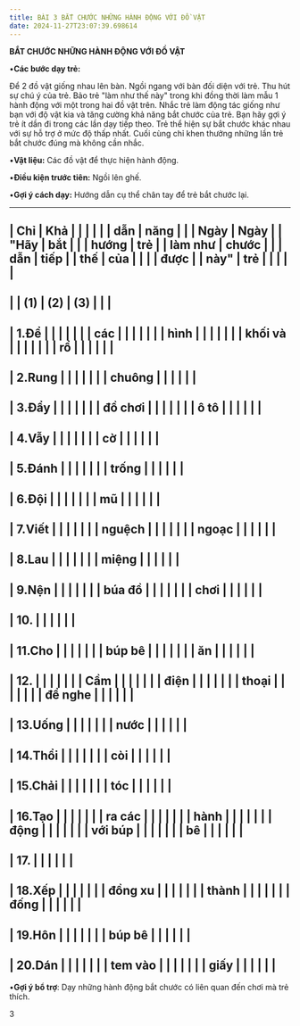 ```yaml
---
title: BÀI 3 BẮT CHƯỚC NHỮNG HÀNH ĐỘNG VỚI ĐỒ VẬT
date: 2024-11-27T23:07:39.698614
---
```


**BẮT CHƯỚC NHỮNG HÀNH ĐỘNG VỚI ĐỒ VẬT**

•**Các bước dạy trẻ:**

Để 2 đồ vật giống nhau lên bàn. Ngồi ngang với bàn đối diện với trẻ.
Thu hút sự chú ý của trẻ. Bảo trẻ "làm như thế này" trong khi đồng
thời làm mẫu 1 hành động với một trong hai đồ vật trên. Nhắc trẻ làm
động tác giống như bạn với độ vật kia và tăng cường khả năng bắt chước
của trẻ. Bạn hãy gợi ý trẻ ít dần đi trong các lần dạy tiếp theo. Trẻ
thể hiện sự bắt chước khác nhau với sự hỗ trợ ở mức độ thấp nhất. Cuối
cùng chỉ khen thưởng những lần trẻ bắt chước đúng mà không cần nhắc.

•**Vật liệu:** Các đồ vật để thực hiện hành động.

•**Điều kiện trước tiên:** Ngồi lên ghế.

•**Gợi ý cách dạy:** Hướng dẫn cụ thể chân tay để trẻ bắt chước lại.

-------------------------------------------------------------------------
| **Chỉ   | **Khả   |           |           |         |         |
| dẫn     | năng    |           |           | **Ngày** | **Ngày** |
| "Hãy    | bắt     |           |           | **hướng | **trẻ   |
| làm như | chước   |           |           | dẫn**   | tiếp    |
| thế     | của     |           |           |           | được**  |
| này"**  | trẻ**   |           |           |           |           |
-------------------------------------------------------------------------
|           | **(1)**   | **(2)**   | **(3)**   |           |           |
-------------------------------------------------------------------------
| 1.Để    |           |           |           |           |           |
| các     |           |           |           |           |           |
| hình    |           |           |           |           |           |
| khối và |           |           |           |           |           |
| rổ      |           |           |           |           |           |
-------------------------------------------------------------------------
| 2.Rung  |           |           |           |           |           |
| chuông  |           |           |           |           |           |
-------------------------------------------------------------------------
| 3.Đẩy   |           |           |           |           |           |
| đồ chơi |           |           |           |           |           |
| ô tô    |           |           |           |           |           |
-------------------------------------------------------------------------
| 4.Vẫy   |           |           |           |           |           |
| cờ      |           |           |           |           |           |
-------------------------------------------------------------------------
| 5.Đánh  |           |           |           |           |           |
| trống   |           |           |           |           |           |
-------------------------------------------------------------------------
| 6.Đội   |           |           |           |           |           |
| mũ      |           |           |           |           |           |
-------------------------------------------------------------------------
| 7.Viết  |           |           |           |           |           |
| nguệch  |           |           |           |           |           |
| ngoạc   |           |           |           |           |           |
-------------------------------------------------------------------------
| 8.Lau   |           |           |           |           |           |
| miệng   |           |           |           |           |           |
-------------------------------------------------------------------------
| 9.Nện   |           |           |           |           |           |
| búa đồ  |           |           |           |           |           |
| chơi    |           |           |           |           |           |
-------------------------------------------------------------------------
| 10.    |           |           |           |           |           |
-------------------------------------------------------------------------
| 11.Cho  |           |           |           |           |           |
| búp bê  |           |           |           |           |           |
| ăn      |           |           |           |           |           |
-------------------------------------------------------------------------
| 12.    |           |           |           |           |           |
| Cầm     |           |           |           |           |           |
| điện    |           |           |           |           |           |
| thoại   |           |           |           |           |           |
| để nghe |           |           |           |           |           |
-------------------------------------------------------------------------
| 13.Uống |           |           |           |           |           |
| nước    |           |           |           |           |           |
-------------------------------------------------------------------------
| 14.Thổi |           |           |           |           |           |
| còi     |           |           |           |           |           |
-------------------------------------------------------------------------
| 15.Chải |           |           |           |           |           |
| tóc     |           |           |           |           |           |
-------------------------------------------------------------------------
| 16.Tạo  |           |           |           |           |           |
| ra các  |           |           |           |           |           |
| hành    |           |           |           |           |           |
| động    |           |           |           |           |           |
| với búp |           |           |           |           |           |
| bê      |           |           |           |           |           |
-------------------------------------------------------------------------
| 17.    |           |           |           |           |           |
-------------------------------------------------------------------------
| 18.Xếp  |           |           |           |           |           |
| đồng xu |           |           |           |           |           |
| thành   |           |           |           |           |           |
| đống    |           |           |           |           |           |
-------------------------------------------------------------------------
| 19.Hôn  |           |           |           |           |           |
| búp bê  |           |           |           |           |           |
-------------------------------------------------------------------------
| 20.Dán  |           |           |           |           |           |
| tem vào |           |           |           |           |           |
| giấy    |           |           |           |           |           |
-------------------------------------------------------------------------

•**Gợi ý bổ trợ**: Dạy những hành động bắt chước có liên quan đến chơi
mà trẻ thích.

3

